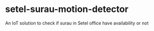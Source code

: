 # setel-surau-motion-detector
An IoT solution to check if surau in Setel office have availability or not
